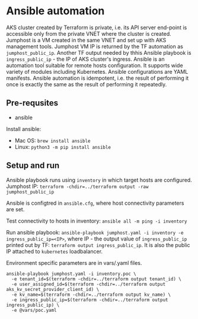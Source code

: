 # Ansible automation

AKS cluster created by Terraform is private, i.e. its API server end-point is accessible only from the private VNET where the cluster is created.
Jumphost is a VM created in the same VNET and set up with AKS management tools. Jumphost VM IP is returned by the TF automation as `jumphost_public_ip`.
Another TF output needed by thhis Ansible playbook is `ingress_public_ip` - the IP of AKS cluster's ingress.
Ansible is an automation tool suitable for remote hosts configuration. It supports wide variety of modules including Kubernetes. Ansible configurations are YAML manifests.
Ansible automation is idempotent, i.e. the result of performing it once is exactly the same as the result of performing it repeatedly.

## Pre-requsites

* ansible

Install ansible:
* Mac OS: `brew install ansible`
* Linux: `python3 -m pip install ansible`

## Setup and run

Ansible playbook runs using `inventory` in which target hosts are configured.
Jumphost IP: `terraform -chdir=../terraform output -raw jumphost_public_ip`

Ansible is configtred in `ansible.cfg`, where host connectivity parameters are set.

Test connectivity to hosts in inventory: `ansible all -m ping -i inventory`

Run ansible playbook: `ansible-playbook jumphost.yaml -i inventory -e ingress_public_ip=<IP>`, where IP - the output value of `ingress_public_ip` printed out by TF:
`terraform output ingress_public_ip`.
 It is also the public IP attached to `kubernetes` loadbalancer.

Environment specific parameters are in vars/<env>.yaml files.

 ```
 ansible-playbook jumphost.yaml -i inventory.poc \
   -e tenant_id=$(terraform -chdir=../terraform output tenant_id) \
   -e user_assigned_id=$(terraform -chdir=../terraform output aks_kv_secret_provider_client_id) \
   -e kv_name=$(terraform -chdir=../terraform output kv_name) \
   -e ingress_public_ip=$(terraform -chdir=../terraform output ingress_public_ip) \
   -e @vars/poc.yaml
 ```